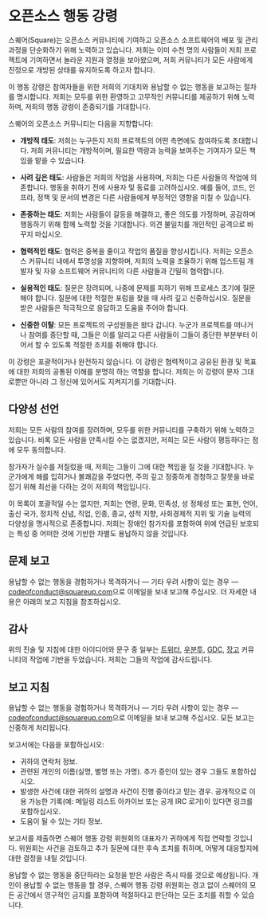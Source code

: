 # 오픈소스 행동 강령

스퀘어(Square)는 오픈소스 커뮤니티에 기여하고 오픈소스 소프트웨어의 배포 및 관리 과정을 단순화하기 위해 노력하고 있습니다. 저희는 이미 수천 명의 사람들이 저희 프로젝트에 기여하면서 놀라운 지원과 열정을 보아왔으며, 저희 커뮤니티가 모든 사람에게 진정으로 개방된 상태를 유지하도록 하고자 합니다.

이 행동 강령은 참여자들을 위한 저희의 기대치와 용납할 수 없는 행동을 보고하는 절차를 명시합니다. 저희는 모두를 위한 환영하고 고무적인 커뮤니티를 제공하기 위해 노력하며, 저희의 행동 강령이 존중되기를 기대합니다.

스퀘어의 오픈소스 커뮤니티는 다음을 지향합니다:

*   **개방적 태도**: 저희는 누구든지 저희 프로젝트의 어떤 측면에도 참여하도록 초대합니다. 저희 커뮤니티는 개방적이며, 필요한 역량과 능력을 보여주는 기여자가 모든 책임을 맡을 수 있습니다.

*   **사려 깊은 태도**: 사람들은 저희의 작업을 사용하며, 저희는 다른 사람들의 작업에 의존합니다. 행동을 취하기 전에 사용자 및 동료를 고려하십시오. 예를 들어, 코드, 인프라, 정책 및 문서의 변경은 다른 사람들에게 부정적인 영향을 미칠 수 있습니다.

*   **존중하는 태도**: 저희는 사람들이 갈등을 해결하고, 좋은 의도를 가정하며, 공감하며 행동하기 위해 함께 노력할 것을 기대합니다. 의견 불일치를 개인적인 공격으로 바꾸지 마십시오.

*   **협력적인 태도**: 협력은 중복을 줄이고 작업의 품질을 향상시킵니다. 저희는 오픈소스 커뮤니티 내에서 투명성을 지향하며, 저희의 노력을 조율하기 위해 업스트림 개발자 및 자유 소프트웨어 커뮤니티의 다른 사람들과 긴밀히 협력합니다.

*   **실용적인 태도**: 질문은 장려되며, 나중에 문제를 피하기 위해 프로세스 초기에 질문해야 합니다. 질문에 대한 적절한 포럼을 찾을 때 사려 깊고 신중하십시오. 질문을 받은 사람들은 적극적으로 응답하고 도움을 주어야 합니다.

*   **신중한 이탈**: 모든 프로젝트의 구성원들은 왔다 갑니다. 누군가 프로젝트를 떠나거나 참여를 중단할 때, 그들은 이를 알리고 다른 사람들이 그들이 중단한 부분부터 이어서 할 수 있도록 적절한 조치를 취해야 합니다.

이 강령은 포괄적이거나 완전하지 않습니다. 이 강령은 협력적이고 공유된 환경 및 목표에 대한 저희의 공통된 이해를 분명히 하는 역할을 합니다. 저희는 이 강령이 문자 그대로뿐만 아니라 그 정신에 있어서도 지켜지기를 기대합니다.

다양성 선언
-------------------

저희는 모든 사람의 참여를 장려하며, 모두를 위한 커뮤니티를 구축하기 위해 노력하고 있습니다. 비록 모든 사람을 만족시킬 수는 없겠지만, 저희는 모든 사람이 평등하다는 점에 모두 동의합니다.

참가자가 실수를 저질렀을 때, 저희는 그들이 그에 대한 책임을 질 것을 기대합니다. 누군가에게 해를 입히거나 불쾌감을 주었다면, 주의 깊고 정중하게 경청하고 잘못을 바로잡기 위해 최선을 다하는 것이 저희의 책임입니다.

이 목록이 포괄적일 수는 없지만, 저희는 연령, 문화, 민족성, 성 정체성 또는 표현, 언어, 출신 국가, 정치적 신념, 직업, 인종, 종교, 성적 지향, 사회경제적 지위 및 기술 능력의 다양성을 명시적으로 존중합니다. 저희는 장애인 참가자를 포함하여 위에 언급된 보호되는 특성 중 어떠한 것에 기반한 차별도 용납하지 않을 것입니다.

문제 보고
----------------

용납할 수 없는 행동을 경험하거나 목격하거나 — 기타 우려 사항이 있는 경우 — [codeofconduct@squareup.com][codeofconduct_at]으로 이메일을 보내 보고해 주십시오. 더 자세한 내용은 아래의 보고 지침을 참조하십시오.

감사
------

위의 진술 및 지침에 대한 아이디어와 문구 중 일부는 [트위터][twitter_coc], [우분투][ubuntu_coc], [GDC][gdc_coc], [장고][django_coc] 커뮤니티의 작업에 기반을 두었습니다. 저희는 그들의 작업에 감사드립니다.

보고 지침
---------------

용납할 수 없는 행동을 경험하거나 목격하거나 — 기타 우려 사항이 있는 경우 — [codeofconduct@squareup.com][codeofconduct_at]으로 이메일을 보내 보고해 주십시오. 모든 보고는 신중하게 처리됩니다.

보고서에는 다음을 포함하십시오:

*   귀하의 연락처 정보.
*   관련된 개인의 이름(실명, 별명 또는 가명). 추가 증인이 있는 경우 그들도 포함하십시오.
*   발생한 사건에 대한 귀하의 설명과 사건이 진행 중이라고 믿는 경우. 공개적으로 이용 가능한 기록(예: 메일링 리스트 아카이브 또는 공개 IRC 로거)이 있다면 링크를 포함하십시오.
*   도움이 될 수 있는 기타 정보.

보고서를 제출하면 스퀘어 행동 강령 위원회의 대표자가 귀하에게 직접 연락할 것입니다. 위원회는 사건을 검토하고 추가 질문에 대한 후속 조치를 취하며, 어떻게 대응할지에 대한 결정을 내릴 것입니다.

용납할 수 없는 행동을 중단하라는 요청을 받은 사람은 즉시 따를 것으로 예상됩니다. 개인이 용납할 수 없는 행동을 할 경우, 스퀘어 행동 강령 위원회는 경고 없이 스퀘어의 모든 공간에서 영구적인 금지를 포함하여 적절하다고 판단하는 모든 조치를 취할 수 있습니다.

[codeofconduct_at]: mailto:codeofconduct@squareup.com
[twitter_coc]: https://github.com/twitter/code-of-conduct/blob/master/code-of-conduct.md
[ubuntu_coc]: https://ubuntu.com/community/code-of-conduct
[gdc_coc]: https://www.gdconf.com/code-of-conduct
[django_coc]: https://www.djangoproject.com/conduct/reporting/